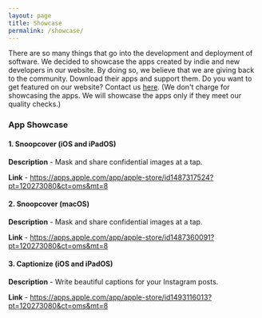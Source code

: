 ```yaml
---
layout: page
title: Showcase
permalink: /showcase/
---
```


There are so many things that go into the development and deployment of software. We decided to showcase the apps created by indie and new developers in our website. By doing so, we believe that we are giving back to the community. Download their apps and support them. Do you want to get featured on our website? Contact us [here](/blog/social). (We don't charge for showcasing the apps. We will showcase the apps only if they meet our quality checks.)

### App Showcase

#### 1. Snoopcover (iOS and iPadOS)

**Description** - Mask and share confidential images at a tap.

**Link** - <https://apps.apple.com/app/apple-store/id1487317524?pt=120273080&ct=oms&mt=8>

#### 2. Snoopcover (macOS)

**Description** - Mask and share confidential images at a tap.

**Link** - <https://apps.apple.com/app/apple-store/id1487360091?pt=120273080&ct=oms&mt=8>

#### 3. Captionize (iOS and iPadOS)

**Description** - Write beautiful captions for your Instagram posts.

**Link** - <https://apps.apple.com/app/apple-store/id1493116013?pt=120273080&ct=oms&mt=8>

